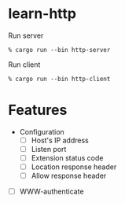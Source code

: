 # learn-http

Run server

```
% cargo run --bin http-server
```

Run client

```
% cargo run --bin http-client
```

# Features

* Configuration
  * [ ] Host's IP address
  * [ ] Listen port
  * [ ] Extension status code
  * [ ] Location response header
  * [ ] Allow response header
  
* [ ] WWW-authenticate
  
